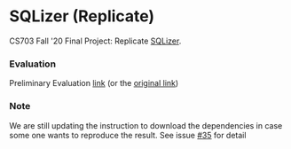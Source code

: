 # SQLizer (Replicate)

CS703 Fall '20 Final Project: Replicate [SQLizer](https://www.cs.utexas.edu/users/isil/sqlizer.pdf).

### Evaluation 

Preliminary Evaluation [link](https://tinyurl.com/y2sbba3n) (or the [original link](https://docs.google.com/spreadsheets/d/1qR-x9gpQWKxeC3Mp7tm0oTRu1Lq7GzuMayQ2bS-yv6E/edit#gid=0))

### Note

We are still updating the instruction to download the dependencies in case some one wants to reproduce the result. See issue [#35](https://github.com/GindaChen/cs703-sqlizer/issues/35) for detail
